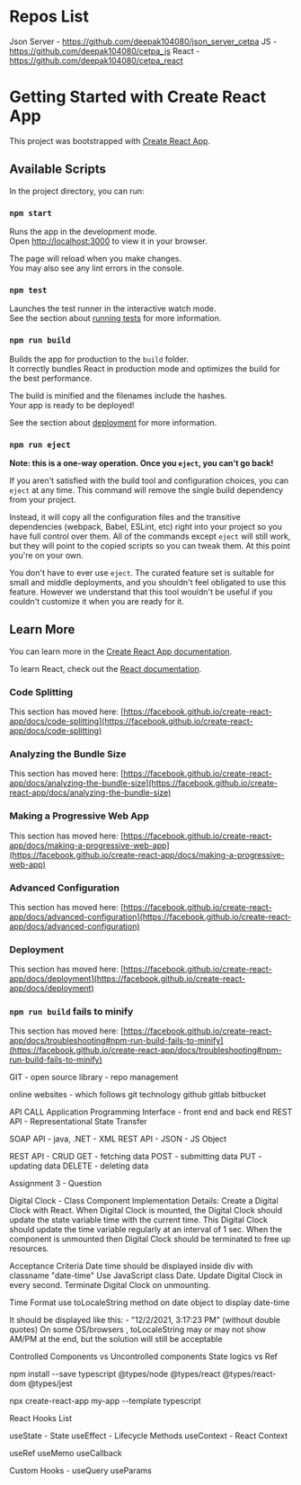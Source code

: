 # Repos List
Json Server - https://github.com/deepak104080/json_server_cetpa
JS - https://github.com/deepak104080/cetpa_js
React - https://github.com/deepak104080/cetpa_react


# Getting Started with Create React App

This project was bootstrapped with [Create React App](https://github.com/facebook/create-react-app).

## Available Scripts

In the project directory, you can run:

### `npm start`

Runs the app in the development mode.\
Open [http://localhost:3000](http://localhost:3000) to view it in your browser.

The page will reload when you make changes.\
You may also see any lint errors in the console.

### `npm test`

Launches the test runner in the interactive watch mode.\
See the section about [running tests](https://facebook.github.io/create-react-app/docs/running-tests) for more information.

### `npm run build`

Builds the app for production to the `build` folder.\
It correctly bundles React in production mode and optimizes the build for the best performance.

The build is minified and the filenames include the hashes.\
Your app is ready to be deployed!

See the section about [deployment](https://facebook.github.io/create-react-app/docs/deployment) for more information.

### `npm run eject`

**Note: this is a one-way operation. Once you `eject`, you can't go back!**

If you aren't satisfied with the build tool and configuration choices, you can `eject` at any time. This command will remove the single build dependency from your project.

Instead, it will copy all the configuration files and the transitive dependencies (webpack, Babel, ESLint, etc) right into your project so you have full control over them. All of the commands except `eject` will still work, but they will point to the copied scripts so you can tweak them. At this point you're on your own.

You don't have to ever use `eject`. The curated feature set is suitable for small and middle deployments, and you shouldn't feel obligated to use this feature. However we understand that this tool wouldn't be useful if you couldn't customize it when you are ready for it.

## Learn More

You can learn more in the [Create React App documentation](https://facebook.github.io/create-react-app/docs/getting-started).

To learn React, check out the [React documentation](https://reactjs.org/).

### Code Splitting

This section has moved here: [https://facebook.github.io/create-react-app/docs/code-splitting](https://facebook.github.io/create-react-app/docs/code-splitting)

### Analyzing the Bundle Size

This section has moved here: [https://facebook.github.io/create-react-app/docs/analyzing-the-bundle-size](https://facebook.github.io/create-react-app/docs/analyzing-the-bundle-size)

### Making a Progressive Web App

This section has moved here: [https://facebook.github.io/create-react-app/docs/making-a-progressive-web-app](https://facebook.github.io/create-react-app/docs/making-a-progressive-web-app)

### Advanced Configuration

This section has moved here: [https://facebook.github.io/create-react-app/docs/advanced-configuration](https://facebook.github.io/create-react-app/docs/advanced-configuration)

### Deployment

This section has moved here: [https://facebook.github.io/create-react-app/docs/deployment](https://facebook.github.io/create-react-app/docs/deployment)

### `npm run build` fails to minify

This section has moved here: [https://facebook.github.io/create-react-app/docs/troubleshooting#npm-run-build-fails-to-minify](https://facebook.github.io/create-react-app/docs/troubleshooting#npm-run-build-fails-to-minify)





GIT - open source library - repo management


online websites - which follows git technology
github
gitlab
bitbucket





API CALL
Application Programming Interface - front end and back end
REST API - Representational State Transfer

SOAP API - java, .NET - XML
REST API - JSON - JS Object

REST API - CRUD
GET - fetching data
POST - submitting data
PUT - updating data
DELETE - deleting data





Assignment 3 - Question

Digital Clock - Class Component
Implementation Details:
Create a Digital Clock with React.
When Digital Clock is mounted, the Digital Clock should update the state variable time with the current time.
This Digital Clock should update the time variable regularly at an interval of 1 sec.
When the component is unmounted then Digital Clock should be terminated to free up resources.



Acceptance Criteria
Date time should be displayed inside div with classname "date-time"
Use JavaScript class Date.
Update Digital Clock in every second.
Terminate Digital Clock on unmounting.


Time Format
use toLocaleString method on date object to display date-time


It should be displayed like this: - "12/2/2021, 3:17:23 PM" (without double quotes)
On some OS/browsers , toLocaleString may or may not show AM/PM at the end, but the solution will still be acceptable








Controlled Components vs Uncontrolled components
State logics vs Ref



npm install --save typescript @types/node @types/react @types/react-dom @types/jest

npx create-react-app my-app --template typescript


React Hooks List


useState - State 
useEffect - Lifecycle Methods
useContext - React Context


useRef
useMemo
useCallback


Custom Hooks - 
useQuery
useParams